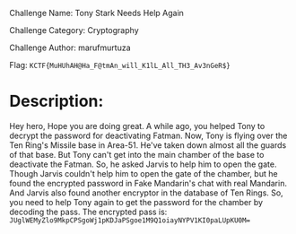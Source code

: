 Challenge Name: Tony Stark Needs Help Again

Challenge Category: Cryptography

Challenge Author: marufmurtuza

Flag: `KCTF{MuHUhAH@Ha_F@tmAn_will_K1lL_All_TH3_Av3nGeR$}`

<h1>Description:</h1>

Hey hero,
Hope you are doing great.
A while ago, you helped Tony to decrypt the password for deactivating Fatman.
Now, Tony is flying over the Ten Ring's Missile base in Area-51.
He've taken down almost all the guards of that base. 
But Tony can't get into the main chamber of the base to deactivate the Fatman.
So, he asked Jarvis to help him to open the gate. Though Jarvis couldn't help him to open the gate of the chamber, but he found the encrypted password in Fake Mandarin's chat with real Mandarin. And Jarvis also found another encryptor in the database of Ten Rings.
So, you need to help Tony again to get the password for the chamber by decoding the pass.
The encrypted pass is:
`JUglWEMyZlo9MkpCPSgoWj1pKDJaPSgoe1M9Q1oiayNYPV1KI0paLUpKU0M=`